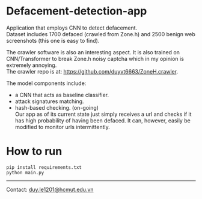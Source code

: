 # Defacement-detection-app  
Application that employs CNN to detect defacement.  
Dataset includes 1700 defaced (crawled from Zone.h) and 2500 benign web screenshots (this one is easy to find).  

The crawler software is also an interesting aspect. It is also trained on CNN/Transformer to break Zone.h noisy captcha which in my opinion is extremely annoying.  
The crawler repo is at: https://github.com/duyvt6663/ZoneH.crawler.

The model components include:
* a CNN that acts as baseline classifier. 
* attack signatures matching.
* hash-based checking. (on-going)  
Our app as of its current state just simply receives a url and checks if it has high probability of having been defaced. It can, however, easily be modified to monitor urls intermittently.
# How to run  
```
pip install requirements.txt  
python main.py
```
 
---
Contact: duy.le1201@hcmut.edu.vn
